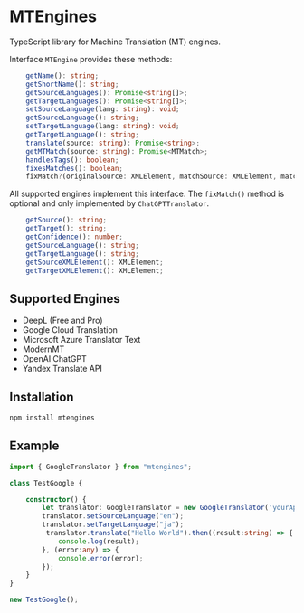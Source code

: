 # MTEngines

TypeScript library for Machine Translation (MT) engines.

Interface `MTEngine` provides these methods:

```typescript
    getName(): string;
    getShortName(): string;
    getSourceLanguages(): Promise<string[]>;
    getTargetLanguages(): Promise<string[]>;
    setSourceLanguage(lang: string): void;
    getSourceLanguage(): string;
    setTargetLanguage(lang: string): void;
    getTargetLanguage(): string;
    translate(source: string): Promise<string>;
    getMTMatch(source: string): Promise<MTMatch>;
    handlesTags(): boolean;
    fixesMatches(): boolean;
    fixMatch?(originalSource: XMLElement, matchSource: XMLElement, matchTarget: XMLElement): Promise<MTMatch>;
```

All supported engines implement this interface. The `fixMatch()` method is optional and only implemented by `ChatGPTTranslator`.

```typescript
    getSource(): string;
    getTarget(): string;
    getConfidence(): number;
    getSourceLanguage(): string;
    getTargetLanguage(): string;
    getSourceXMLElement(): XMLElement;
    getTargetXMLElement(): XMLElement;
```

## Supported Engines

- DeepL (Free and Pro)
- Google Cloud Translation
- Microsoft Azure Translator Text
- ModernMT
- OpenAI ChatGPT
- Yandex Translate API

## Installation

```bash
npm install mtengines
```

## Example

```typescript
import { GoogleTranslator } from "mtengines";

class TestGoogle {

    constructor() {
        let translator: GoogleTranslator = new GoogleTranslator('yourApiKey');
        translator.setSourceLanguage("en");
        translator.setTargetLanguage("ja");
         translator.translate("Hello World").then((result:string) => {
            console.log(result);
        }, (error:any) => {
            console.error(error);
        });
    }
}

new TestGoogle();
```
